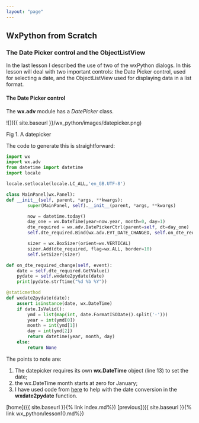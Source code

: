```yaml
---
layout: "page"
---
```

## WxPython from Scratch
### The Date Picker control and the ObjectListView

In the last lesson I described the use of two of the wxPython dialogs. In
this lesson will deal with two important controls: the Date Picker
control, used for selecting a date, and the ObjectListView used for
displaying data in a list format.

#### The Date Picker control

The **wx.adv** module has a *DatePicker* class.

![]({{ site.baseurl }}/wx_python/images/datepicker.png)

Fig 1. A datepicker

The code to generate this is straightforward:

``` python
import wx
import wx.adv
from datetime import datetime
import locale

locale.setlocale(locale.LC_ALL,'en_GB.UTF-8')

class MainPanel(wx.Panel):
def __init__(self, parent, *args, **kwargs):
        super(MainPanel, self).__init__(parent, *args, **kwargs)

        now = datetime.today()
        day_one = wx.DateTime(year=now.year, month=0, day=1)
        dte_required = wx.adv.DatePickerCtrl(parent=self, dt=day_one)
        self.dte_required.Bind(wx.adv.EVT_DATE_CHANGED, self.on_dte_required_change)

        sizer = wx.BoxSizer(orient=wx.VERTICAL)
        sizer.Add(dte_required, flag=wx.ALL, border=10)
        self.SetSizer(sizer)

def on_dte_required_change(self, event):
    date = self.dte_required.GetValue()
    pydate = self.wxdate2pydate(date)
    print(pydate.strftime("%d %b %Y"))

@staticmethod
def wxdate2pydate(date):
    assert isinstance(date, wx.DateTime)
    if date.IsValid():
        ymd = list(map(int, date.FormatISODate().split('-')))
        year = int(ymd[0])
        month = int(ymd[1])
        day = int(ymd[2])
        return datetime(year, month, day)
    else:
        return None
```

The points to note are:

1.  The datepicker requires its own **wx.DateTime** object (line 13) to
    set the date;
2.  the wx.DateTime month starts at zero for January;
3.  I have used code from
    [here](https://www.blog.pythonlibrary.org/2014/08/27/wxpython-converting-wx-datetime-python-datetime/)
    to help with the date conversion in the **wxdate2pydate** function.


[home]({{ site.baseurl }}{% link index.md%}) [previous]({{ site.baseurl }}{% link wx_python/lesson10.md%})
